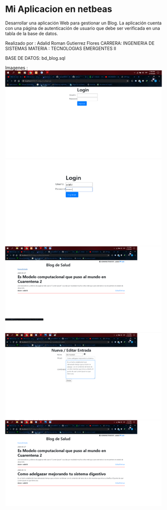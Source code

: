 # Mi Aplicacion en netbeas

Desarrollar una aplicación Web para gestionar un Blog. 
La aplicación cuenta con una página  de 
autenticación de usuario que debe ser verificada 
en una tabla de la base de datos.

Realizado por : Adalid Roman Gutierrez Flores
CARRERA: INGENIERIA DE SISTEMAS
MATERIA : TECNOLOGIAS EMERGENTES II

BASE DE DATOS:
bd_blog.sql


Imagenes :
![Screenshot](imagen1.png)
![Screenshot](imagen2.png)
![Screenshot](imagen3.png)
![Screenshot](imagen4.png)
![Screenshot](imagen5.png)
